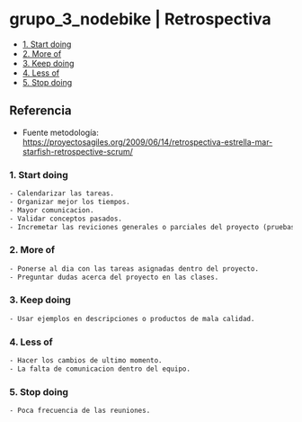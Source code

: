 # grupo_3_nodebike | Retrospectiva
   - [1. Start doing](#1-start-doing)
   - [2. More of](#2-more-of)
   - [3. Keep doing](#3-keep-doing)
   - [4. Less of](#4-less-of)
   - [5. Stop doing](#5-stop-doing)
  
 ## Referencia

- Fuente metodología: https://proyectosagiles.org/2009/06/14/retrospectiva-estrella-mar-starfish-retrospective-scrum/

 ### 1. Start doing

```html
- Calendarizar las tareas.
- Organizar mejor los tiempos.
- Mayor comunicacion.
- Validar conceptos pasados.
- Incremetar las reviciones generales o parciales del proyecto (pruebas).
```

 
 ### 2. More of

```html
- Ponerse al dia con las tareas asignadas dentro del proyecto.
- Preguntar dudas acerca del proyecto en las clases.
```

 ### 3. Keep doing

```html
- Usar ejemplos en descripciones o productos de mala calidad.
```
 
 ### 4. Less of

```html
- Hacer los cambios de ultimo momento.
- La falta de comunicacion dentro del equipo. 
```

 
 ### 5. Stop doing

```html
- Poca frecuencia de las reuniones.
```
